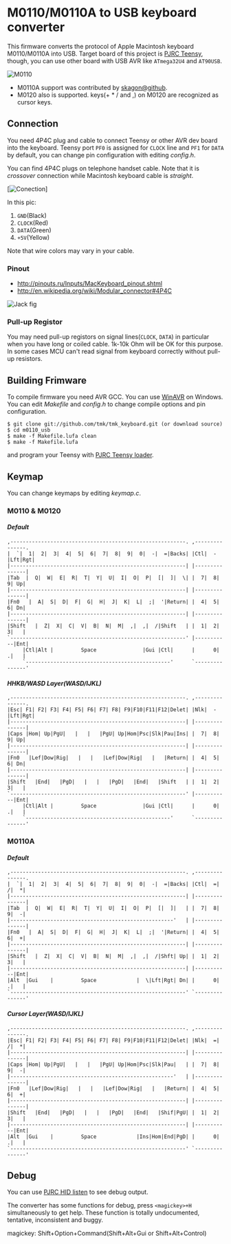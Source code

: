 M0110/M0110A to USB keyboard converter
======================================
This firmware converts the protocol of Apple Macintosh keyboard M0110/M0110A into USB.
Target board of this project is [PJRC Teensy](http://www.pjrc.com/teensy/), though,
you can use other board with USB AVR like `ATmega32U4` and `AT90USB`.

![M0110](https://raw.github.com/tmk/tmk_keyboard/master/converter/m0110_usb/doc/m0110.jpg)

- M0110A support was contributed by [skagon@github](https://github.com/skagon).
- M0120 also is supported. keys(+ * / and ,) on M0120 are recognized as cursor keys.



Connection
----------
You need 4P4C plug and cable to connect Teensy or other AVR dev board into the keyboard.
Teensy port `PF0` is assigned for `CLOCK` line and `PF1` for `DATA` by default,
you can change pin configuration with editing *config.h*.

You can find 4P4C plugs on telephone handset cable. Note that it is *crossover* connection
while Macintosh keyboard cable is *straight*.

[![Conection](https://raw.github.com/tmk/tmk_keyboard/master/converter/m0110_usb/doc/teensy.jpg)]

In this pic:

1. `GND`(Black)
2. `CLOCK`(Red)
3. `DATA`(Green)
4. `+5V`(Yellow)

Note that wire colors may vary in your cable.


### Pinout
- <http://pinouts.ru/Inputs/MacKeyboard_pinout.shtml>
- <http://en.wikipedia.org/wiki/Modular_connector#4P4C>

![Jack fig](http://www.kbdbabel.org/conn/kbd_connector_macplus.png)


### Pull-up Registor
You may need pull-up registors on signal lines(`CLOCK`, `DATA`) in particular
when you have long or coiled cable. 1k-10k Ohm will be OK for this purpose.
In some cases MCU can't read signal from keyboard correctly without pull-up resistors.



Building Frimware
-----------------
To compile firmware you need AVR GCC. You can use [WinAVR](http://winavr.sourceforge.net/) on Windows.
You can edit *Makefile* and *config.h* to change compile options and pin configuration.

    $ git clone git://github.com/tmk/tmk_keyboard.git (or download source)
    $ cd m0110_usb
    $ make -f Makefile.lufa clean
    $ make -f Makefile.lufa

and program your Teensy with [PJRC Teensy loader](http://www.pjrc.com/teensy/loader.html).



Keymap
------
You can change keymaps by editing *keymap.c*.

### M0110 & M0120
#### *Default*
    ,---------------------------------------------------------. ,---------------.
    |  `|  1|  2|  3|  4|  5|  6|  7|  8|  9|  0|  -|  =|Backs| |Ctl|  -|Lft|Rgt|
    |---------------------------------------------------------| |---------------|
    |Tab  |  Q|  W|  E|  R|  T|  Y|  U|  I|  O|  P|  [|  ]|  \| |  7|  8|  9| Up|
    |---------------------------------------------------------| |---------------|
    |Fn0   |  A|  S|  D|  F|  G|  H|  J|  K|  L|  ;|  '|Return| |  4|  5|  6| Dn|
    |---------------------------------------------------------| |---------------|
    |Shift   |  Z|  X|  C|  V|  B|  N|  M|  ,|  ,|  /|Shift   | |  1|  2|  3|   |
    `---------------------------------------------------------' |-----------|Ent|
         |Ctl|Alt |         Space               |Gui |Ctl|      |      0|  .|   |
         `-----------------------------------------------'      `---------------'
#### *HHKB/WASD Layer(WASD/IJKL)*
    ,---------------------------------------------------------. ,---------------.
    |Esc| F1| F2| F3| F4| F5| F6| F7| F8| F9|F10|F11|F12|Delet| |Nlk|  -|Lft|Rgt|
    |---------------------------------------------------------| |---------------|
    |Caps |Hom| Up|PgU|   |   |   |PgU| Up|Hom|Psc|Slk|Pau|Ins| |  7|  8|  9| Up|
    |---------------------------------------------------------| |---------------|
    |Fn0   |Lef|Dow|Rig|   |   |   |Lef|Dow|Rig|   |   |Return| |  4|  5|  6| Dn|
    |---------------------------------------------------------| |---------------|
    |Shift   |End|   |PgD|   |   |   |PgD|   |End|   |Shift   | |  1|  2|  3|   |
    `---------------------------------------------------------' |-----------|Ent|
         |Ctl|Alt |         Space               |Gui |Ctl|      |      0|  .|   |
         `-----------------------------------------------'      `---------------'

### M0110A
#### *Default*
    ,---------------------------------------------------------. ,---------------.
    |  `|  1|  2|  3|  4|  5|  6|  7|  8|  9|  0|  -|  =|Backs| |Ctl|  =|  /|  *|
    |---------------------------------------------------------| |---------------|
    |Tab  |  Q|  W|  E|  R|  T|  Y|  U|  I|  O|  P|  [|  ]|   | |  7|  8|  9|  -|
    |-----------------------------------------------------'   | |---------------|
    |Fn0   |  A|  S|  D|  F|  G|  H|  J|  K|  L|  ;|  '|Return| |  4|  5|  6|  +|
    |---------------------------------------------------------| |---------------|
    |Shift   |  Z|  X|  C|  V|  B|  N|  M|  ,|  ,|  /|Shft| Up| |  1|  2|  3|   |
    |---------------------------------------------------------| |-----------|Ent|
    |Alt  |Gui    |         Space             |  \|Lft|Rgt| Dn| |      0|  .|   |
    `---------------------------------------------------------' `---------------'
#### *Cursor  Layer(WASD/IJKL)*
    ,---------------------------------------------------------. ,---------------.
    |Esc| F1| F2| F3| F4| F5| F6| F7| F8| F9|F10|F11|F12|Delet| |Nlk|  =|  /|  *|
    |---------------------------------------------------------| |---------------|
    |Caps |Hom| Up|PgU|   |   |   |PgU| Up|Hom|Psc|Slk|Pau|   | |  7|  8|  9|  -|
    |-----------------------------------------------------'   | |---------------|
    |Fn0   |Lef|Dow|Rig|   |   |   |Lef|Dow|Rig|   |   |Return| |  4|  5|  6|  +|
    |---------------------------------------------------------| |---------------|
    |Shift   |End|   |PgD|   |   |   |PgD|   |End|   |Shif|PgU| |  1|  2|  3|   |
    |---------------------------------------------------------| |-----------|Ent|
    |Alt  |Gui    |         Space             |Ins|Hom|End|PgD| |      0|  .|   |
    `---------------------------------------------------------' `---------------'



Debug
-----
You can use [PJRC HID listen](http://www.pjrc.com/teensy/hid_listen.html) to see debug output.

The converter has some functions for debug, press `<magickey>+H` simultaneously to get help.
These function is totally undocumented, tentative, inconsistent and buggy.

magickey: Shift+Option+Command(Shift+Alt+Gui or Shift+Alt+Control)
